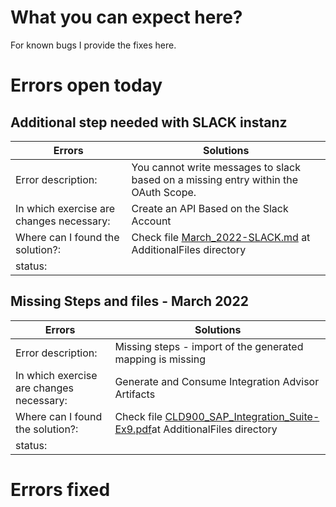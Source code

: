 #  What you can expect here?
For known bugs I provide the fixes here.

# Errors open today
## Additional step needed with SLACK instanz

| Errors | Solutions|
|---|-----|
| Error description:  | You cannot write messages to slack based on a missing entry within the OAuth Scope.|
| In which exercise are changes necessary:  | Create an API Based on the Slack Account|
| Where can I found the solution?:  | Check file [March_2022-SLACK.md](../AdditionalFiles/March_2022-SLACK.md) at AdditionalFiles directory|
| status: |

## Missing Steps and files - March 2022
| Errors | Solutions|
|---|-----|
| Error description:  |Missing steps - import of the generated mapping is missing|
| In which exercise are changes necessary:  |Generate and Consume Integration Advisor Artifacts|
| Where can I found the solution?:  |Check file [CLD900_SAP_Integration_Suite-Ex9.pdf](../AdditionalFiles/CLD900_SAP_Integration_Suite-Ex9.pdf)at AdditionalFiles directory |
| status: |

# Errors fixed
